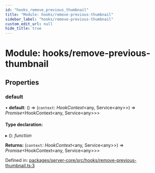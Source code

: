 ```yaml
---
id: "hooks_remove_previous_thumbnail"
title: "Module: hooks/remove-previous-thumbnail"
sidebar_label: "hooks/remove-previous-thumbnail"
custom_edit_url: null
hide_title: true
---
```


# Module: hooks/remove-previous-thumbnail

## Properties

### default

• **default**: () => (`context`: *HookContext*<any, Service<any\>\>) => *Promise*<HookContext<any, Service<any\>\>\>

#### Type declaration:

▸ (): *function*

**Returns:** (`context`: *HookContext*<any, Service<any\>\>) => *Promise*<HookContext<any, Service<any\>\>\>

Defined in: [packages/server-core/src/hooks/remove-previous-thumbnail.ts:3](https://github.com/xr3ngine/xr3ngine/blob/2d83606b6/packages/server-core/src/hooks/remove-previous-thumbnail.ts#L3)
